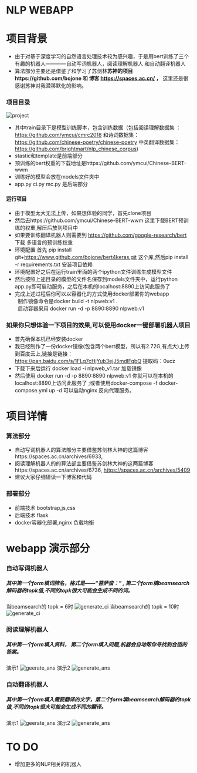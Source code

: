 # NLP WEBAPP

# 项目背景 
+ 由于对基于深度学习的自然语言处理技术较为感兴趣，于是用bert训练了三个有趣的机器人————自动写词机器人，阅读理解机器人 和自动翻译机器人
+ 算法部分主要还是借鉴了和学习了苏剑林**苏神的项目https://github.com/bojone  和 博客 https://spaces.ac.cn/ ，** 这里还是很感谢苏神对我潜移默化的影响。

### 项目目录
![project](/img/project.png)
+ 其中train目录下是模型训练脚本，包含训练数据（包括阅读理解数据集 ： https://github.com/ymcui/cmrc2018 和诗词数据集：https://github.com/chinese-poetry/chinese-poetry  中英翻译数据集： https://github.com/brightmart/nlp_chinese_corpus)
+ stastic和template是前端部分
+ 预训练的bert权重的下载地址是https://github.com/ymcui/Chinese-BERT-wwm
+ 训练好的模型会放在models文件夹中
+ app.py ci.py mc.py 是后端部分

#### 运行项目

+ 由于模型太大无法上传，如果想体验的同学，首先clone项目
+ 然后去https://github.com/ymcui/Chinese-BERT-wwm 这里下载BERT预训练的权重,解压后放到项目中
+ 如果要训练翻译机器人则需要到 https://github.com/google-research/bert 下载 多语言的预训练权重
+ 环境配置 首先 pip install git+https://www.github.com/bojone/bert4keras.git 这个库,然后pip install -r requirements.txt 安装项目依赖
+ 环境配置好之后在运行train里面的两个ipython文件训练生成模型文件
+ 然后按照上述目录的模型的文件名保存到models文件夹中，运行python app.py即可启动服务，之后在本机的localhost:8890上访问此服务了  
+ 完成上述过程后你可以以容器化的方式使用docker部署你的webapp<br/>
 &nbsp;&nbsp;制作镜像命令是docker build -t nlpweb:v1 .<br/>
 &nbsp;&nbsp;启动容器采用 docker run -d -p 8890:8890 nlpweb:v1<br/>  

### 如果你只想体验一下项目的效果,可以使用docker一键部署机器人项目
+ 首先确保本机已经安装docker
+ 我已经制作了一份docker镜像(包含两个bert模型，所以有2.72G,有点大)上传 到百度云上,链接是链接：https://pan.baidu.com/s/1FLq7cHjYub3ejJ5mdlFqbQ 
提取码：0ucz 
+ 下载下来后运行 docker load -i nlpweb_v1.tar 加载镜像
+ 然后使用 docker run -d -p 8890:8890 nlpweb:v1  你就可以在本机的localhost:8890上访问此服务了 ;或者使用docker-compose -f docker-compose.yml up -d 可以启动nginx 反向代理服务。

# 项目详情

### 算法部分
+ 自动写词机器人的算法部分主要借鉴苏剑林大神的这篇博客https://spaces.ac.cn/archives/6933,
+ 阅读理解机器人的的算法部主要借鉴苏剑林大神的这两篇博客https://spaces.ac.cn/archives/6736, https://spaces.ac.cn/archives/5409
+ 建议大家仔细研读一下博客和代码

### 部署部分
+ 前端技术 bootstrap,js,css
+ 后端技术 flask
+ docker容器化部署,nginx 负载均衡

# webapp 演示部分

### 自动写词机器人
##### 其中第一个form填**词牌名**，格式是——**“菩萨蛮：”** , 第二个form填beamsearch解码器的**topk值**,不同的topk很大可能会生成不同的词。
当beamsearch的 topk = 6时
![generate_ci](/img/ci1.png)
当beamsearch的 topk = 10时
![generate_ci](/img/ci2.png)
### 阅读理解机器人
##### 其中第一个form填入**资料**， 第二个form填入**问题**,机器会自动帮你寻找到合适的答案。
演示1
![geerate_ans](/img/mc1.png)
演示2
![generate_ans](/img/mc2.png)

### 自动翻译机器人
##### 其中第一个form填入**需要翻译的文字**，第二个form填beamsearch解码器的**topk值**,不同的topk很大可能会生成不同的翻译。
演示1
![geerate_ans](/img/trans1.png)
演示2
![generate_ans](/img/trans2.png)


# TO DO
+ 增加更多的NLP相关的机器人

